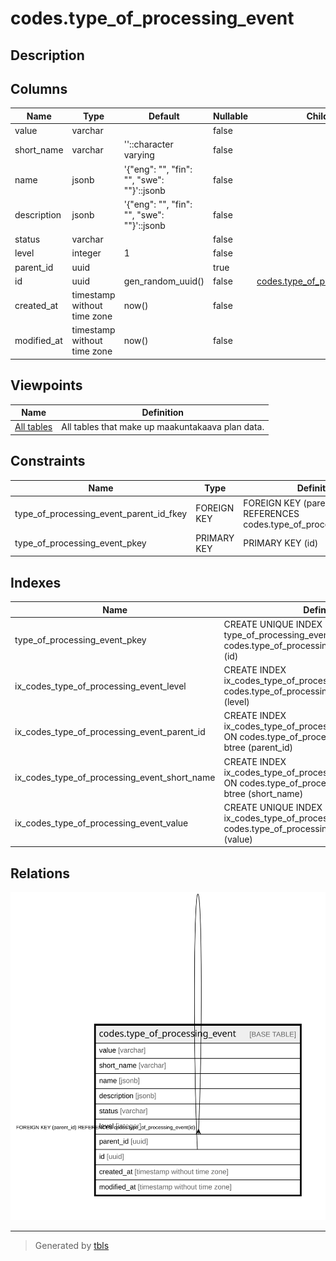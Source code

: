 # codes.type_of_processing_event

## Description

## Columns

| Name | Type | Default | Nullable | Children | Parents | Comment |
| ---- | ---- | ------- | -------- | -------- | ------- | ------- |
| value | varchar |  | false |  |  |  |
| short_name | varchar | ''::character varying | false |  |  |  |
| name | jsonb | '{"eng": "", "fin": "", "swe": ""}'::jsonb | false |  |  |  |
| description | jsonb | '{"eng": "", "fin": "", "swe": ""}'::jsonb | false |  |  |  |
| status | varchar |  | false |  |  |  |
| level | integer | 1 | false |  |  |  |
| parent_id | uuid |  | true |  | [codes.type_of_processing_event](codes.type_of_processing_event.md) |  |
| id | uuid | gen_random_uuid() | false | [codes.type_of_processing_event](codes.type_of_processing_event.md) |  |  |
| created_at | timestamp without time zone | now() | false |  |  |  |
| modified_at | timestamp without time zone | now() | false |  |  |  |

## Viewpoints

| Name | Definition |
| ---- | ---------- |
| [All tables](viewpoint-0.md) | All tables that make up maakuntakaava plan data. |

## Constraints

| Name | Type | Definition |
| ---- | ---- | ---------- |
| type_of_processing_event_parent_id_fkey | FOREIGN KEY | FOREIGN KEY (parent_id) REFERENCES codes.type_of_processing_event(id) |
| type_of_processing_event_pkey | PRIMARY KEY | PRIMARY KEY (id) |

## Indexes

| Name | Definition |
| ---- | ---------- |
| type_of_processing_event_pkey | CREATE UNIQUE INDEX type_of_processing_event_pkey ON codes.type_of_processing_event USING btree (id) |
| ix_codes_type_of_processing_event_level | CREATE INDEX ix_codes_type_of_processing_event_level ON codes.type_of_processing_event USING btree (level) |
| ix_codes_type_of_processing_event_parent_id | CREATE INDEX ix_codes_type_of_processing_event_parent_id ON codes.type_of_processing_event USING btree (parent_id) |
| ix_codes_type_of_processing_event_short_name | CREATE INDEX ix_codes_type_of_processing_event_short_name ON codes.type_of_processing_event USING btree (short_name) |
| ix_codes_type_of_processing_event_value | CREATE UNIQUE INDEX ix_codes_type_of_processing_event_value ON codes.type_of_processing_event USING btree (value) |

## Relations

![er](codes.type_of_processing_event.svg)

---

> Generated by [tbls](https://github.com/k1LoW/tbls)
